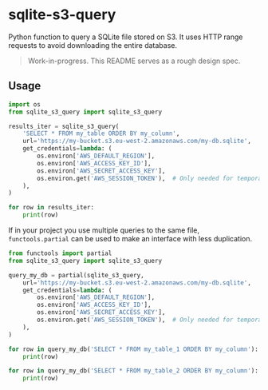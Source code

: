 # sqlite-s3-query

Python function to query a SQLite file stored on S3. It uses HTTP range requests to avoid downloading the entire database.

> Work-in-progress. This README serves as a rough design spec.


## Usage


```python
import os
from sqlite_s3_query import sqlite_s3_query

results_iter = sqlite_s3_query(
    'SELECT * FROM my_table ORDER BY my_column',
    url='https://my-bucket.s3.eu-west-2.amazonaws.com/my-db.sqlite',
    get_credentials=lambda: (
        os.environ['AWS_DEFAULT_REGION'],
        os.environ['AWS_ACCESS_KEY_ID'],
        os.environ['AWS_SECRET_ACCESS_KEY'],
        os.environ.get('AWS_SESSION_TOKEN'),  # Only needed for temporary credentials
    ),
)

for row in results_iter:
    print(row)
```

If in your project you use multiple queries to the same file, `functools.partial` can be used to make an interface with less duplication.

```python
from functools import partial
from sqlite_s3_query import sqlite_s3_query

query_my_db = partial(sqlite_s3_query,
    url='https://my-bucket.s3.eu-west-2.amazonaws.com/my-db.sqlite',
    get_credentials=lambda: (
        os.environ['AWS_DEFAULT_REGION'],
        os.environ['AWS_ACCESS_KEY_ID'],
        os.environ['AWS_SECRET_ACCESS_KEY'],
        os.environ.get('AWS_SESSION_TOKEN'),  # Only needed for temporary credentials
    ),
)

for row in query_my_db('SELECT * FROM my_table_1 ORDER BY my_column'):
    print(row)

for row in query_my_db('SELECT * FROM my_table_2 ORDER BY my_column'):
    print(row)
```

